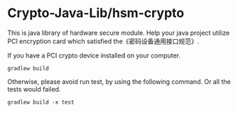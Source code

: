 # Crypto-Java-Lib/hsm-crypto

This is java library of hardware secure module. Help your java project utilize PCI encryption card which satisfied the《密码设备通用接口规范》.

If you have a PCI crypto device installed on your computer. 
```
gradlew build
```
Otherwise, please avoid run test, by using the following command. 
Or all the tests would failed.
```
gradlew build -x test
```